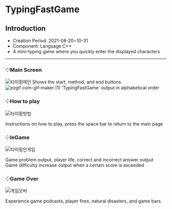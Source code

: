 # TypingFastGame

## Introduction
  * Creation Period: 2021-08-20~10-31
  * Component: Language C++
  * A mini-typing game where you quickly enter the displayed characters
***
### ⁘Main Screen
![타이핑메인](https://user-images.githubusercontent.com/99002828/162569131-556d1ffa-c517-4204-bedc-12ab6d534904.png)
Shows the start, method, and end buttons.
![ezgif com-gif-maker (1)](https://user-images.githubusercontent.com/99002828/162569059-4edf56c6-1d3a-4508-9171-d890e0c2debd.gif)
'TypingFastGame'  output in alphabetical order


### ⁘How to play
![타이핑방법](https://user-images.githubusercontent.com/99002828/162567946-fd23d7f3-7972-4e97-829f-7692cde233a0.png)

Instructions on how to play, press the space bar to return to the main page

### ⁘InGame
![타이핑인게임](https://user-images.githubusercontent.com/99002828/162567951-f9eacf6a-c2ba-464d-9c02-a4625700c64e.png)

Game problem output, player life, correct and incorrect answer output Game difficulty increase output when a certain score is exceeded

### ⁘Game Over
![게임오버](https://user-images.githubusercontent.com/99002828/162567953-f176867c-2ce4-4ea9-b261-16afdb7b64fd.png)

Experience game podcasts, player fires, natural disasters, and game bars.
